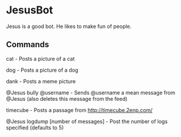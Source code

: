 # JesusBot

Jesus is a good bot. He likes to make fun of people.

## Commands

cat - Posts a picture of a cat

dog - Posts a picture of a dog

dank - Posts a meme picture

@Jesus bully @username - Sends @username a mean message from @Jesus (also deletes this message from the feed)

timecube - Posts a passage from http://timecube.2enp.com/

@Jesus logdump [number of messages] - Post the number of logs specified (defaults to 5)
